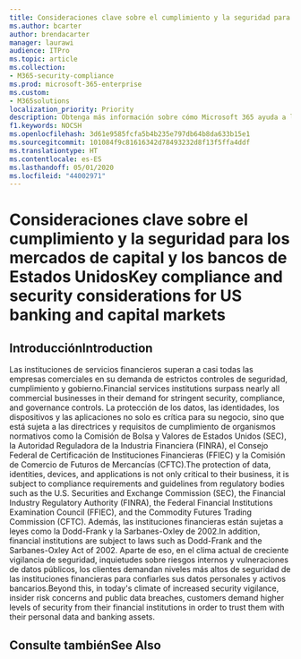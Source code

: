```yaml
---
title: Consideraciones clave sobre el cumplimiento y la seguridad para los mercados de capital y los bancos de Estados Unidos
ms.author: bcarter
author: brendacarter
manager: laurawi
audience: ITPro
ms.topic: article
ms.collection:
- M365-security-compliance
ms.prod: microsoft-365-enterprise
ms.custom:
- M365solutions
localization_priority: Priority
description: Obtenga más información sobre cómo Microsoft 365 ayuda a los servicios financieros a migrar a una plataforma de colaboración moderna, al tiempo que protege los datos y sistemas y les permite cumplir con las normativas
f1.keywords: NOCSH
ms.openlocfilehash: 3d61e9585fcfa5b4b235e797db64b8da633b15e1
ms.sourcegitcommit: 101084f9c81616342d78493232d8f13f5ffa4ddf
ms.translationtype: HT
ms.contentlocale: es-ES
ms.lasthandoff: 05/01/2020
ms.locfileid: "44002971"
---
```

# <a name="key-compliance-and-security-considerations-for-us-banking-and-capital-markets"></a><span data-ttu-id="0362c-103">Consideraciones clave sobre el cumplimiento y la seguridad para los mercados de capital y los bancos de Estados Unidos</span><span class="sxs-lookup"><span data-stu-id="0362c-103">Key compliance and security considerations for US banking and capital markets</span></span>

## <a name="introduction"></a><span data-ttu-id="0362c-104">Introducción</span><span class="sxs-lookup"><span data-stu-id="0362c-104">Introduction</span></span>
<span data-ttu-id="0362c-105">Las instituciones de servicios financieros superan a casi todas las empresas comerciales en su demanda de estrictos controles de seguridad, cumplimiento y gobierno.</span><span class="sxs-lookup"><span data-stu-id="0362c-105">Financial services institutions surpass nearly all commercial businesses in their demand for stringent security, compliance, and governance controls.</span></span> <span data-ttu-id="0362c-106">La protección de los datos, las identidades, los dispositivos y las aplicaciones no solo es crítica para su negocio, sino que está sujeta a las directrices y requisitos de cumplimiento de organismos normativos como la Comisión de Bolsa y Valores de Estados Unidos (SEC), la Autoridad Reguladora de la Industria Financiera (FINRA), el Consejo Federal de Certificación de Instituciones Financieras (FFIEC) y la Comisión de Comercio de Futuros de Mercancías (CFTC).</span><span class="sxs-lookup"><span data-stu-id="0362c-106">The protection of data, identities, devices, and applications is not only critical to their business, it is subject to compliance requirements and guidelines from regulatory bodies such as the U.S. Securities and Exchange Commission (SEC), the Financial Industry Regulatory Authority (FINRA), the Federal Financial Institutions Examination Council (FFIEC), and the Commodity Futures Trading Commission (CFTC).</span></span> <span data-ttu-id="0362c-107">Además, las instituciones financieras están sujetas a leyes como la Dodd-Frank y la Sarbanes-Oxley de 2002.</span><span class="sxs-lookup"><span data-stu-id="0362c-107">In addition, financial institutions are subject to laws such as Dodd-Frank and the Sarbanes-Oxley Act of 2002.</span></span> <span data-ttu-id="0362c-108">Aparte de eso, en el clima actual de creciente vigilancia de seguridad, inquietudes sobre riesgos internos y vulneraciones de datos públicos, los clientes demandan niveles más altos de seguridad de las instituciones financieras para confiarles sus datos personales y activos bancarios.</span><span class="sxs-lookup"><span data-stu-id="0362c-108">Beyond this, in today's climate of increased security vigilance, insider risk concerns and public data breaches, customers demand higher levels of security from their financial institutions in order to trust them with their personal data and banking assets.</span></span>



## <a name="see-also"></a><span data-ttu-id="0362c-109">Consulte también</span><span class="sxs-lookup"><span data-stu-id="0362c-109">See Also</span></span>
